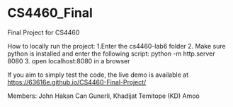 # CS4460_Final
Final Project for CS4460

How to locally run the project:
1.Enter the cs4460-lab6 folder
2. Make sure python is installed and enter the following script: python -m http.server 8080
3. open localhost:8080 in a browser

If you aim to simply test the code, the live demo is available at https://63616e.github.io/CS4460-Final-Project/

Members: John Hakan Can Gunerli, Khadijat Temitope (KD) Amoo
